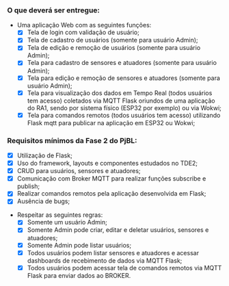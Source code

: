### O que deverá ser entregue:

- Uma aplicação Web com as seguintes funções:
  - [x] Tela de login com validação de usuário;
  - [x] Tela de cadastro de usuários (somente para usuário Admin);
  - [x] Tela de edição e remoção de usuários (somente para usuário Admin);
  - [x] Tela para cadastro de sensores e atuadores (somente para usuário Admin);
  - [x] Tela para edição e remoção de sensores e atuadores (somente para usuário Admin);
  - [x] Tela para visualização dos dados em Tempo Real (todos usuários tem acesso) coletados via MQTT Flask oriundos de uma aplicação do     RA1, sendo por sistema físico (ESP32 por exemplo) ou via Wokwi;
  - [x] Tela para comandos remotos (todos usuários tem acesso) utilizando Flask mqtt para publicar na aplicação em ESP32 ou Wokwi;

### Requisitos mínimos da Fase 2 do PjBL:

- [x] Utilização de Flask;
- [x] Uso do framework, layouts e componentes estudados no TDE2;
- [x] CRUD para usuários, sensores e atuadores;
- [x] Comunicação com Broker MQTT para realizar funções subscribe e publish;
- [x] Realizar comandos remotos pela aplicação desenvolvida em Flask;
- [x] Ausência de bugs;
- Respeitar as seguintes regras:
  - [x] Somente um usuário Admin;
  - [x] Somente Admin pode criar, editar e deletar usuários, sensores e atuadores;
  - [x] Somente Admin pode listar usuários;
  - [x] Todos usuários podem listar sensores e atuadores e acessar dashboards de recebimento de dados via MQTT Flask;
  - [x] Todos usuários podem acessar tela de comandos remotos via MQTT Flask para enviar dados ao BROKER.
